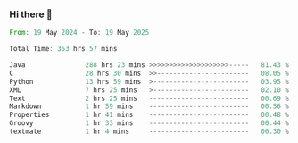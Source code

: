 ### Hi there 👋

<!--
**luoxuanzao/luoxuanzao** is a ✨ _special_ ✨ repository because its `README.md` (this file) appears on your GitHub profile.

Here are some ideas to get you started:

- 🔭 I’m currently working on ...
- 🌱 I’m currently learning ...
- 👯 I’m looking to collaborate on ...
- 🤔 I’m looking for help with ...
- 💬 Ask me about ...
- 📫 How to reach me: ...
- 😄 Pronouns: ...
- ⚡ Fun fact: ...
-->

<!--START_SECTION:waka-->

```rust
From: 19 May 2024 - To: 19 May 2025

Total Time: 353 hrs 57 mins

Java               288 hrs 23 mins >>>>>>>>>>>>>>>>>>>>-----   81.43 %
C                  28 hrs 30 mins  >>-----------------------   08.05 %
Python             13 hrs 59 mins  >------------------------   03.95 %
XML                7 hrs 25 mins   >------------------------   02.10 %
Text               2 hrs 25 mins   -------------------------   00.69 %
Markdown           1 hr 59 mins    -------------------------   00.56 %
Properties         1 hr 41 mins    -------------------------   00.48 %
Groovy             1 hr 33 mins    -------------------------   00.44 %
textmate           1 hr 4 mins     -------------------------   00.30 %
```

<!--END_SECTION:waka-->